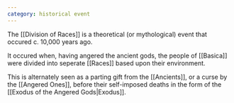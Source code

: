 ```yaml
---
category: historical event
---
```

The [[Division of Races]] is a theoretical (or mythological) event that occured c. 10,000 years ago.

It occured when, having angered the ancient gods, the people of [[Basica]] were divided into seperate [[Races]] based upon their environment.

This is alternately seen as a parting gift from the [[Ancients]], or a curse by the [[Angered Ones]], before their self-imposed deaths in the form of the [[Exodus of the Angered Gods|Exodus]].

